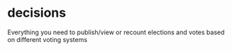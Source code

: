 decisions
=========

Everything you need to publish/view or recount elections and votes based on different voting systems

